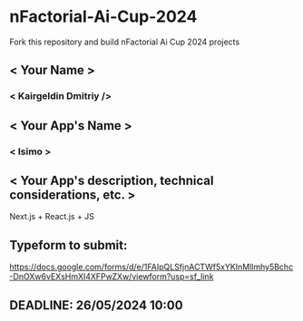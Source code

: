 # nFactorial-Ai-Cup-2024
Fork this repository and build nFactorial Ai Cup 2024 projects 

## < Your Name >
### < Kairgeldin Dmitriy />

## < Your App's Name >
### < Isimo >

## < Your App's description, technical considerations, etc. >
Next.js + React.js + JS


## Typeform to submit:
https://docs.google.com/forms/d/e/1FAIpQLSfjnACTWf5xYKInMllmhy5Bchc-DnOXw6vEXsHmXI4XFPwZXw/viewform?usp=sf_link

## DEADLINE: 26/05/2024 10:00
